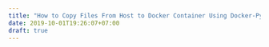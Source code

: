 ```yaml
---
title: "How to Copy Files From Host to Docker Container Using Docker-Py"
date: 2019-10-01T19:26:07+07:00
draft: true
---
```



